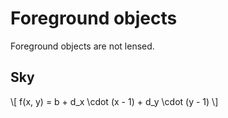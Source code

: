 Foreground objects
==================

Foreground objects are not lensed.

Sky
---

\\[
    f(x, y) = b + d_x \cdot (x - 1) + d_y \cdot (y - 1)
\\]
